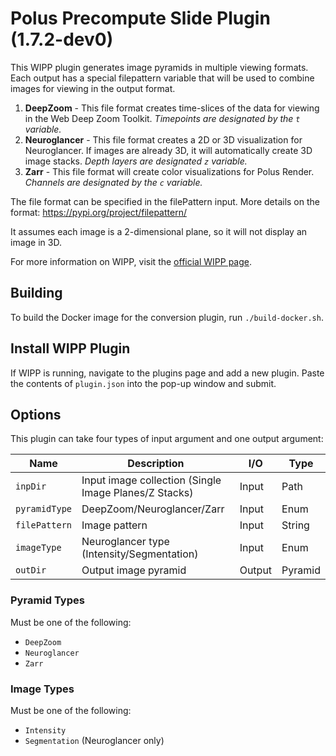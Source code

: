 # Polus Precompute Slide Plugin (1.7.2-dev0)

This WIPP plugin generates image pyramids in multiple viewing formats. Each
output has a special filepattern variable that will be used to combine images
for viewing in the output format.

1) **DeepZoom** - This file format creates time-slices of the data for viewing
in the Web Deep Zoom Toolkit. *Timepoints are designated by the `t` variable.*
2) **Neuroglancer** - This file format creates a 2D or 3D visualization for Neuroglancer. If images are already 3D, it will automatically create 3D image
stacks. *Depth layers are designated `z` variable.*
3) **Zarr** - This file format will create color visualizations for Polus
Render. *Channels are designated by the `c` variable.*

The file format can be specified in the filePattern input.
More details on the format: https://pypi.org/project/filepattern/

It assumes each image is a 2-dimensional plane, so it will not display an image
in 3D.

For more information on WIPP, visit the
[official WIPP page](https://isg.nist.gov/deepzoomweb/software/wipp).

## Building

To build the Docker image for the conversion plugin, run
`./build-docker.sh`.

## Install WIPP Plugin

If WIPP is running, navigate to the plugins page and add a new plugin. Paste the
contents of `plugin.json` into the pop-up window and submit.

## Options

This plugin can take four types of input argument and one output argument:

| Name          | Description                                           | I/O    | Type    |
| ------------- | ----------------------------------------------------- | ------ | ------- |
| `inpDir`      | Input image collection (Single Image Planes/Z Stacks) | Input  | Path    |
| `pyramidType` | DeepZoom/Neuroglancer/Zarr                            | Input  | Enum    |
| `filePattern` | Image pattern                                         | Input  | String  |
| `imageType`   | Neuroglancer type (Intensity/Segmentation)            | Input  | Enum    |
| `outDir`      | Output image pyramid                                  | Output | Pyramid |

### Pyramid Types

Must be one of the following:

- `DeepZoom`
- `Neuroglancer`
- `Zarr`

### Image Types

Must be one of the following:

- `Intensity`
- `Segmentation` (Neuroglancer only)

